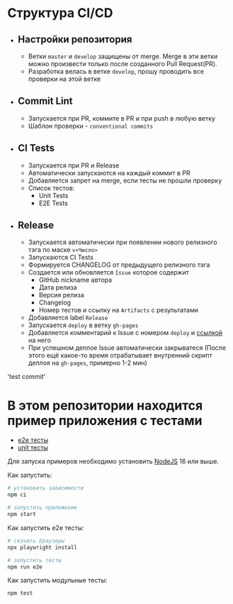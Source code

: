 # Cтруктура CI/CD

-   ## Настройки репозитория

    -   Ветки `master` и `develop` защищены от merge. Merge в эти ветки можно произвести только после созданного Pull Request(PR).
    -   Разработка велась в ветке `develop`, прошу проводить все проверки на этой ветке

-   ## Commit Lint

    -   Запускается при PR, коммите в PR и при push в любую ветку
    -   Шаблон проверки - `conventional commits`

-   ## CI Tests

    -   Запускается при PR и Release
    -   Автоматически запускаются на каждый коммит в PR
    -   Добавляется запрет на merge, если тесты не прошли проверку
    -   Список тестов:
        -   Unit Tests
        -   E2E Tests

-   ## Release

    -   Запускается автоматически при появлении нового релизного тэга по маске `v<Число>`
    -   Запускаются CI Tests
    -   Формируется CHANGELOG от предыдущего релизного тэга
    -   Создается или обновляется `Issue` которое содержит
        -   GitHub nickname автора
        -   Дата релиза
        -   Версия релиза
        -   Changelog
        -   Номер тестов и ссылку на `Artifacts` с результатами
    -   Добавляется label `Release`
    -   Запускается `deploy` в ветку `gh-pages`
    -   Добавляется комментарий к Issue c номером `deploy` и [ссылкой](https://liestreadt.github.io/shri-unit-demo-cra/) на него
    -   При успешном деплое Issue автоматически закрыватеся (После этого ещё какое-то время отрабатывает внутренний скрипт деплоя на `gh-pages`, примерно 1-2 мин)

'test commit'

# В этом репозитории находится пример приложения с тестами

-   [e2e тесты](e2e/example.spec.ts)
-   [unit тесты](src/example.test.tsx)

Для запуска примеров необходимо установить [NodeJS](https://nodejs.org/en/download/) 16 или выше.

Как запустить:

```sh
# установить зависимости
npm ci

# запустить приложение
npm start
```

Как запустить e2e тесты:

```sh
# скачать браузеры
npx playwright install

# запустить тесты
npm run e2e
```

Как запустить модульные тесты:

```sh
npm test
```
